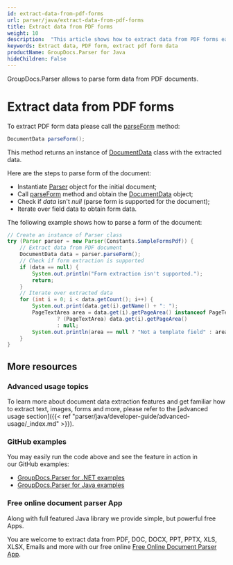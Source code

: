 ```yaml
---
id: extract-data-from-pdf-forms
url: parser/java/extract-data-from-pdf-forms
title: Extract data from PDF forms
weight: 10
description:  "This article shows how to extract data from PDF forms easily with GroupDocs.Parser."
keywords: Extract data, PDF form, extract pdf form data
productName: GroupDocs.Parser for Java
hideChildren: False
---
```

GroupDocs.Parser allows to parse form data from PDF documents.

# Extract data from PDF forms

To extract PDF form data please call the [parseForm](https://apireference.groupdocs.com/java/parser/com.groupdocs.parser/Parser#parseForm()) method:

```java
DocumentData parseForm();
```

This method returns an instance of [DocumentData](https://apireference.groupdocs.com/java/parser/com.groupdocs.parser.data/DocumentData) class with the extracted data.

Here are the steps to parse form of the document:

*   Instantiate [Parser](https://apireference.groupdocs.com/java/parser/com.groupdocs.parser/Parser) object for the initial document;
*   Call [parseForm](https://apireference.groupdocs.com/java/parser/com.groupdocs.parser/Parser#parseForm()) method and obtain the [DocumentData](https://apireference.groupdocs.com/java/parser/com.groupdocs.parser.data/DocumentData) object;
*   Check if *data* isn't *null* (parse form is supported for the document);
*   Iterate over field data to obtain form data.

The following example shows how to parse a form of the document:

```java
// Create an instance of Parser class
try (Parser parser = new Parser(Constants.SampleFormsPdf)) {
    // Extract data from PDF document
    DocumentData data = parser.parseForm();
    // Check if form extraction is supported
    if (data == null) {
        System.out.println("Form extraction isn't supported.");
        return;
    }
    // Iterate over extracted data
    for (int i = 0; i < data.getCount(); i++) {
        System.out.print(data.get(i).getName() + ": ");
        PageTextArea area = data.get(i).getPageArea() instanceof PageTextArea
                ? (PageTextArea) data.get(i).getPageArea()
                : null;
        System.out.println(area == null ? "Not a template field" : area.getText());
    }
}
```

## More resources

### Advanced usage topics

To learn more about document data extraction features and get familiar how to extract text, images, forms and more, please refer to the [advanced usage section]({{< ref "parser/java/developer-guide/advanced-usage/_index.md" >}}).

### GitHub examples

You may easily run the code above and see the feature in action in our GitHub examples:

*   [GroupDocs.Parser for .NET examples](https://github.com/groupdocs-parser/GroupDocs.Parser-for-.NET)    
*   [GroupDocs.Parser for Java examples](https://github.com/groupdocs-parser/GroupDocs.Parser-for-Java)

### Free online document parser App

Along with full featured Java library we provide simple, but powerful free Apps.

You are welcome to extract data from PDF, DOC, DOCX, PPT, PPTX, XLS, XLSX, Emails and more with our free online [Free Online Document Parser App](https://products.groupdocs.app/parser).